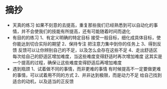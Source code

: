 # 摘抄
* 天真的练习
    如果不刻意的去提高，重复那些我们已经熟悉到可以自动化的事情，并不会使我们的技能有所提高，还有可能随着时间而退化
* 有目的的练习
    1、有定义明确的特定目标
      接受一般目标，细化成具体目标，使你能达到切合实际的期望
    2、保持专注
      把注意力集中到你的任务上
    3、得到反馈
      反馈可以让你辨别自己的不足，以及怎么会存在这些不足
    4、走出舒适区
      每次给自己的舒适区增加难度，当这些难度变得舒适时再次增加难度
      这其实是一个提高的过程，确保让这些难度变得舒适后再增加难度
* 遇到瓶颈
    1、试着做不同的事情，而非更难的事情
      有时候提高不一定要做更难的事情，可以试着用不同的方式
    2、并非达到极限，而是动力不足
      给自己找到适合的动机，以及适当的正反馈

